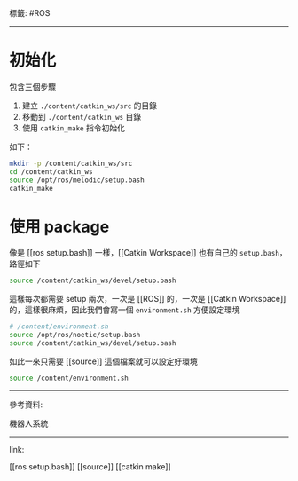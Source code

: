 標籤: #ROS 

---

# 初始化

包含三個步驟
1. 建立 `./content/catkin_ws/src` 的目錄
2. 移動到 `./content/catkin_ws` 目錄
3. 使用 `catkin_make` 指令初始化

如下：
```bash
mkdir -p /content/catkin_ws/src
cd /content/catkin_ws
source /opt/ros/melodic/setup.bash
catkin_make
```

# 使用 package

像是 [[ros setup.bash]] 一樣，[[Catkin Workspace]] 也有自己的 `setup.bash`，路徑如下

```bash
source /content/catkin_ws/devel/setup.bash
```

這樣每次都需要 setup 兩次，一次是 [[ROS]] 的，一次是 [[Catkin Workspace]] 的，這樣很麻煩，因此我們會寫一個 `environment.sh` 方便設定環境

```bash
# /content/environment.sh
source /opt/ros/noetic/setup.bash
source /content/catkin_ws/devel/setup.bash
```

如此一來只需要 [[source]] 這個檔案就可以設定好環境

```bash
source /content/environment.sh
```

---

參考資料:

機器人系統

---

link:

[[ros setup.bash]]
[[source]]
[[catkin make]]